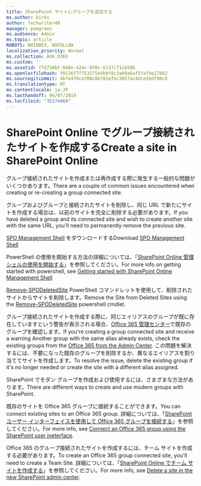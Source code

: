 ```yaml
---
title: SharePoint サイトにグループを追加する
ms.author: kirks
author: Techwriter40
manager: pamgreen
ms.audience: Admin
ms.topic: article
ROBOTS: NOINDEX, NOFOLLOW
localization_priority: Normal
ms.collection: Adm_O365
ms.custom: ''
ms.assetid: f7d730bf-0d6e-424c-970c-6137c71cb50b
ms.openlocfilehash: f0126f7f753275e9bbf8c3a09a6af5faf9a27862
ms.sourcegitcommit: 4b7e478ce700c0b781efec3857ac4dce5bdf00c6
ms.translationtype: HT
ms.contentlocale: ja-JP
ms.lasthandoff: 06/07/2019
ms.locfileid: "35174469"
---
```

# <a name="create-group-connected-site-in-sharepoint-online"></a><span data-ttu-id="a7e6a-102">SharePoint Online でグループ接続されたサイトを作成する</span><span class="sxs-lookup"><span data-stu-id="a7e6a-102">Create a site in SharePoint Online</span></span>

<span data-ttu-id="a7e6a-103">グループ接続されたサイトを作成または再作成する際に発生する一般的な問題がいくつかあります。</span><span class="sxs-lookup"><span data-stu-id="a7e6a-103">There are a couple of common issues encountered when creating or re-creating a group connected site.</span></span>

 <span data-ttu-id="a7e6a-104">グループおよびグループと接続されたサイトを削除し、同じ URL で新たにサイトを作成する場合は、以前のサイトを完全に削除する必要があります。</span><span class="sxs-lookup"><span data-stu-id="a7e6a-104">If you have deleted a group and its connected site and wish to create another site with the same URL, you'll need to permanently remove the previous site.</span></span>

<span data-ttu-id="a7e6a-105">[SPO Management Shell](https://support.office.com/article/introduction-to-the-sharepoint-online-management-shell-c16941c3-19b4-4710-8056-34c034493429) をダウンロードする</span><span class="sxs-lookup"><span data-stu-id="a7e6a-105">Download [SPO Management Shell](https://support.office.com/article/introduction-to-the-sharepoint-online-management-shell-c16941c3-19b4-4710-8056-34c034493429)</span></span>

 <span data-ttu-id="a7e6a-106">PowerShell の使用を開始する方法の詳細については、「[SharePoint Online 管理シェルの使用を開始する](https://docs.microsoft.com/powershell/module/sharepoint-online/remove-sposite?view=sharepoint-ps)」を参照してください。</span><span class="sxs-lookup"><span data-stu-id="a7e6a-106">For more info on getting started with powershell, see [Getting started with SharePoint Online Management Shell](https://docs.microsoft.com/powershell/module/sharepoint-online/remove-sposite?view=sharepoint-ps)</span></span>

<span data-ttu-id="a7e6a-107">[Remove-SPODeletedSite](https://docs.microsoft.com/powershell/module/sharepoint-online/remove-sposite?view=sharepoint-ps) PowerShell コマンドレットを使用して、削除されたサイトからサイトを削除します。</span><span class="sxs-lookup"><span data-stu-id="a7e6a-107">Remove the Site from Deleted Sites using the [Remove-SPODeletedSite](https://docs.microsoft.com/powershell/module/sharepoint-online/remove-sposite?view=sharepoint-ps) powershell cmdlet.</span></span>

<span data-ttu-id="a7e6a-108">グループ接続されたサイトを作成する際に、同じエイリアスのグループが既に存在していますという警告が表示される場合、[Office 365 管理センター](https://admin.microsoft.com/Adminportal/Home?source=applauncher#/groups)で既存のグループを確認します。</span><span class="sxs-lookup"><span data-stu-id="a7e6a-108">If you're creating a group connected site and receive a warning Another group with the same alias already exists, check the existing groups from the [Office 365 from the Admin Center](https://admin.microsoft.com/Adminportal/Home?source=applauncher#/groups).</span></span> <span data-ttu-id="a7e6a-109">この問題を解決するには、不要になった既存のグループを削除するか、異なるエイリアスを割り当ててサイトを作成します。</span><span class="sxs-lookup"><span data-stu-id="a7e6a-109">To resolve the issue, delete the existing group if it's no longer needed or create the site with a different alias assigned.</span></span>

<span data-ttu-id="a7e6a-110">SharePoint でモダン グループを作成および使用するには、さまざまな方法があります。</span><span class="sxs-lookup"><span data-stu-id="a7e6a-110">There are different ways to create and use modern groups with SharePoint.</span></span>

<span data-ttu-id="a7e6a-111">既存のサイトを Office 365 グループに接続することができます。</span><span class="sxs-lookup"><span data-stu-id="a7e6a-111">You can connect existing sites to an Office 365 group.</span></span> <span data-ttu-id="a7e6a-112">詳細については、「[SharePoint ユーザー インターフェイスを使用して Office 365 グループを接続する](https://docs.microsoft.com/sharepoint/dev/transform/modernize-connect-to-office365-group#connect-an-office-365-group-using-the-sharepoint-user-interface)」を参照してください。</span><span class="sxs-lookup"><span data-stu-id="a7e6a-112">For more info, see [Connect an Office 365 group using the SharePoint user ineterface](https://docs.microsoft.com/sharepoint/dev/transform/modernize-connect-to-office365-group#connect-an-office-365-group-using-the-sharepoint-user-interface).</span></span>

<span data-ttu-id="a7e6a-113">Office 365 のグループ接続されたサイトを作成するには、チーム サイトを作成する必要があります。</span><span class="sxs-lookup"><span data-stu-id="a7e6a-113">To create an Office 365 group connected site, you'll need to create a Team Site.</span></span> <span data-ttu-id="a7e6a-114">詳細については、「[SharePoint Online でチーム サイトを作成する](https://support.office.com/article/create-a-team-site-in-sharepoint-ef10c1e7-15f3-42a3-98aa-b5972711777d)」を参照してください。</span><span class="sxs-lookup"><span data-stu-id="a7e6a-114">For more info, see [Delete a site in the new SharePoint admin center](https://support.office.com/article/create-a-team-site-in-sharepoint-ef10c1e7-15f3-42a3-98aa-b5972711777d).</span></span>

